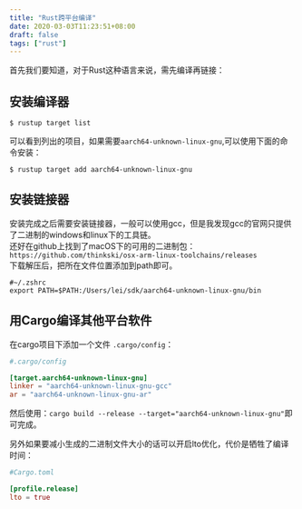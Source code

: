 ```yaml
---
title: "Rust跨平台编译"
date: 2020-03-03T11:23:51+08:00
draft: false
tags: ["rust"]
---
```


首先我们要知道，对于Rust这种语言来说，需先编译再链接：

## 安装编译器

```shell
$ rustup target list
```

可以看到列出的项目，如果需要`aarch64-unknown-linux-gnu`,可以使用下面的命令安装：

```shell
$ rustup target add aarch64-unknown-linux-gnu
```

## 安装链接器

安装完成之后需要安装链接器，一般可以使用gcc，但是我发现gcc的官网只提供了二进制的windows和linux下的工具链。  
还好在github上找到了macOS下的可用的二进制包：`https://github.com/thinkski/osx-arm-linux-toolchains/releases`  
下载解压后，把所在文件位置添加到path即可。

```shell
#~/.zshrc
export PATH=$PATH:/Users/lei/sdk/aarch64-unknown-linux-gnu/bin
```

## 用Cargo编译其他平台软件

在cargo项目下添加一个文件 `.cargo/config`：

```toml
#.cargo/config

[target.aarch64-unknown-linux-gnu]
linker = "aarch64-unknown-linux-gnu-gcc"
ar = "aarch64-unknown-linux-gnu-ar"
```

然后使用：`cargo build --release --target="aarch64-unknown-linux-gnu"`即可完成。

另外如果要减小生成的二进制文件大小的话可以开启lto优化，代价是牺牲了编译时间：

```toml
#Cargo.toml

[profile.release]
lto = true
```
